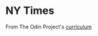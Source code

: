 # NY Times

From The Odin Project's [curriculum](https://www.theodinproject.com/lessons/positioning-and-floating-elements)